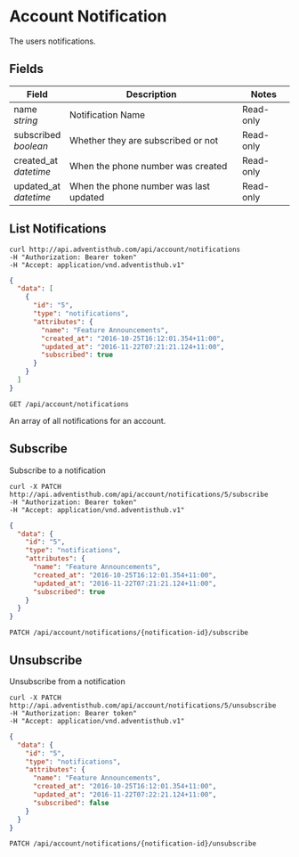 # Account Notification

The users notifications.

## Fields

Field | Description | Notes
----- | ----------- | -----
name<br> *string* | Notification Name | Read-only
subscribed<br> *boolean* | Whether they are subscribed or not | Read-only
created_at<br> *datetime* | When the phone number was created | Read-only
updated_at<br> *datetime* | When the phone number was last updated | Read-only

## List Notifications
```shell
curl http://api.adventisthub.com/api/account/notifications
-H "Authorization: Bearer token"
-H "Accept: application/vnd.adventisthub.v1"
```
```json
{
  "data": [
    {
      "id": "5",
      "type": "notifications",
      "attributes": {
        "name": "Feature Announcements",
        "created_at": "2016-10-25T16:12:01.354+11:00",
        "updated_at": "2016-11-22T07:21:21.124+11:00",
        "subscribed": true
      }
    }
  ]
}
```

`GET /api/account/notifications`

An array of all notifications for an account.

## Subscribe

Subscribe to a notification

```shell
curl -X PATCH http://api.adventisthub.com/api/account/notifications/5/subscribe
-H "Authorization: Bearer token"
-H "Accept: application/vnd.adventisthub.v1"
```
```json
{
  "data": {
    "id": "5",
    "type": "notifications",
    "attributes": {
      "name": "Feature Announcements",
      "created_at": "2016-10-25T16:12:01.354+11:00",
      "updated_at": "2016-11-22T07:21:21.124+11:00",
      "subscribed": true
    }
  }
}
```

`PATCH /api/account/notifications/{notification-id}/subscribe`

## Unsubscribe

Unsubscribe from a notification

```shell
curl -X PATCH http://api.adventisthub.com/api/account/notifications/5/unsubscribe
-H "Authorization: Bearer token"
-H "Accept: application/vnd.adventisthub.v1"
```
```json
{
  "data": {
    "id": "5",
    "type": "notifications",
    "attributes": {
      "name": "Feature Announcements",
      "created_at": "2016-10-25T16:12:01.354+11:00",
      "updated_at": "2016-11-22T07:22:21.124+11:00",
      "subscribed": false
    }
  }
}
```

`PATCH /api/account/notifications/{notification-id}/unsubscribe`